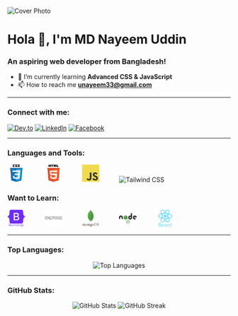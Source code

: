 ![Cover Photo](https://drive.google.com/uc?export=view&id=1_fF1oE8oir_IrFXoVxTB77eMbFVLVEVz)

# Hola 👋, I'm MD Nayeem Uddin
### An aspiring web developer from Bangladesh!

- 🌱 I’m currently learning **Advanced CSS & JavaScript**
- 📫 How to reach me **unayeem33@gmail.com**

---

### Connect with me:
[![Dev.to](https://img.shields.io/badge/Dev.to-0A0A0A?style=for-the-badge&logo=devdotto&logoColor=white)](https://dev.to/@nayeem33)
[![LinkedIn](https://img.shields.io/badge/LinkedIn-0077B5?style=for-the-badge&logo=linkedin&logoColor=white)](https://linkedin.com/in/@nayeem33)
[![Facebook](https://img.shields.io/badge/Facebook-1877F2?style=for-the-badge&logo=facebook&logoColor=white)](https://fb.com/@nayeem33r)

---

### Languages and Tools:
<p>
  <img src="https://raw.githubusercontent.com/devicons/devicon/master/icons/css3/css3-original-wordmark.svg" alt="CSS3" width="40" height="40" style="margin-right: 40px;"/>
  <img src="https://raw.githubusercontent.com/devicons/devicon/master/icons/html5/html5-original-wordmark.svg" alt="HTML5" width="40" height="40" style="margin-right: 40px;"/>
  <img src="https://raw.githubusercontent.com/devicons/devicon/master/icons/javascript/javascript-original.svg" alt="JavaScript" width="40" height="40" style="margin-right: 40px;"/>
  <img src="https://www.vectorlogo.zone/logos/tailwindcss/tailwindcss-icon.svg" alt="Tailwind CSS" width="40" height="40" style="margin-right: 40px;"/>
</p>

### Want to Learn:
<p>
  <img src="https://raw.githubusercontent.com/devicons/devicon/master/icons/bootstrap/bootstrap-plain-wordmark.svg" alt="Bootstrap" width="40" height="40" style="margin-right: 40px;"/>
  <img src="https://raw.githubusercontent.com/devicons/devicon/master/icons/express/express-original-wordmark.svg" alt="Express.js" width="40" height="40" style="margin-right: 40px;"/>
  <img src="https://raw.githubusercontent.com/devicons/devicon/master/icons/mongodb/mongodb-original-wordmark.svg" alt="MongoDB" width="40" height="40" style="margin-right: 40px;"/>
  <img src="https://raw.githubusercontent.com/devicons/devicon/master/icons/nodejs/nodejs-original-wordmark.svg" alt="Node.js" width="40" height="40" style="margin-right: 40px;"/>
  <img src="https://raw.githubusercontent.com/devicons/devicon/master/icons/react/react-original-wordmark.svg" alt="React" width="40" height="40" style="margin-right: 40px;"/>
</p>

---
### Top Languages:
<div align="center">
  <img src="https://github-readme-stats.vercel.app/api/top-langs/?username=Nayeem-33&layout=compact&theme=radical" alt="Top Languages" height="200px"/>
</div>

---
### GitHub Stats:
<div align="center">
  <img src="https://github-readme-stats.vercel.app/api?username=Nayeem-33&show_icons=true&theme=radical" alt="GitHub Stats" height="180px"/>
  <img src="https://github-readme-streak-stats.herokuapp.com/?user=Nayeem-33&theme=radical" alt="GitHub Streak" height="180px"/>
</div>
